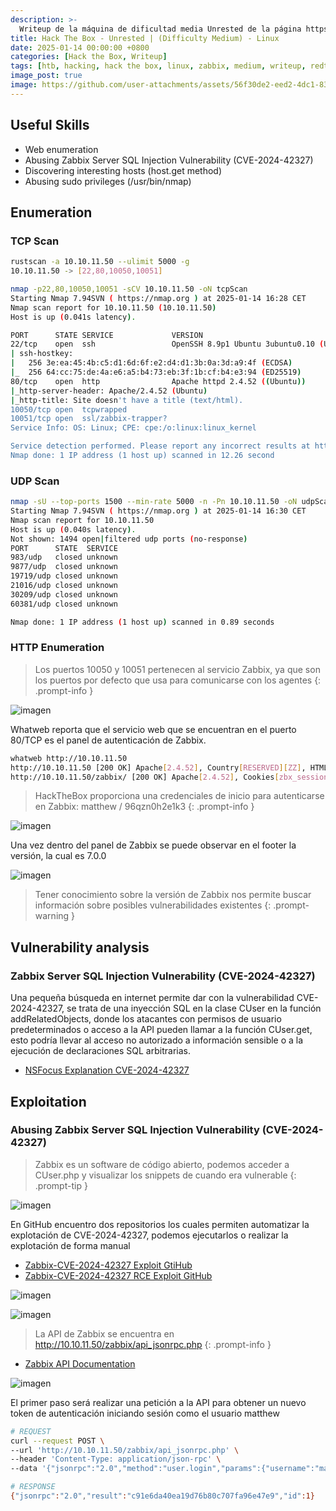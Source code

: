 ```yaml
---
description: >-
  Writeup de la máquina de dificultad media Unrested de la página https://hackthebox.eu
title: Hack The Box - Unrested | (Difficulty Medium) - Linux
date: 2025-01-14 00:00:00 +0800
categories: [Hack the Box, Writeup]
tags: [htb, hacking, hack the box, linux, zabbix, medium, writeup, redteam, pentesting]
image_post: true
image: https://github.com/user-attachments/assets/56f30de2-eed2-4dc1-83a9-68b49acab64a
---
```


## Useful Skills

* Web enumeration
* Abusing Zabbix Server SQL Injection Vulnerability (CVE-2024-42327)
* Discovering interesting hosts (host.get method)
* Abusing sudo privileges (/usr/bin/nmap)
  
## Enumeration

### TCP Scan

 ```bash
rustscan -a 10.10.11.50 --ulimit 5000 -g
10.10.11.50 -> [22,80,10050,10051]
```

```bash
nmap -p22,80,10050,10051 -sCV 10.10.11.50 -oN tcpScan
Starting Nmap 7.94SVN ( https://nmap.org ) at 2025-01-14 16:28 CET
Nmap scan report for 10.10.11.50 (10.10.11.50)
Host is up (0.041s latency).

PORT      STATE SERVICE             VERSION
22/tcp    open  ssh                 OpenSSH 8.9p1 Ubuntu 3ubuntu0.10 (Ubuntu Linux; protocol 2.0)
| ssh-hostkey: 
|   256 3e:ea:45:4b:c5:d1:6d:6f:e2:d4:d1:3b:0a:3d:a9:4f (ECDSA)
|_  256 64:cc:75:de:4a:e6:a5:b4:73:eb:3f:1b:cf:b4:e3:94 (ED25519)
80/tcp    open  http                Apache httpd 2.4.52 ((Ubuntu))
|_http-server-header: Apache/2.4.52 (Ubuntu)
|_http-title: Site doesn't have a title (text/html).
10050/tcp open  tcpwrapped
10051/tcp open  ssl/zabbix-trapper?
Service Info: OS: Linux; CPE: cpe:/o:linux:linux_kernel

Service detection performed. Please report any incorrect results at https://nmap.org/submit/ .
Nmap done: 1 IP address (1 host up) scanned in 12.26 second
```

### UDP Scan

 ```bash
nmap -sU --top-ports 1500 --min-rate 5000 -n -Pn 10.10.11.50 -oN udpScan
Starting Nmap 7.94SVN ( https://nmap.org ) at 2025-01-14 16:30 CET
Nmap scan report for 10.10.11.50
Host is up (0.040s latency).
Not shown: 1494 open|filtered udp ports (no-response)
PORT      STATE  SERVICE
983/udp   closed unknown
9877/udp  closed unknown
19719/udp closed unknown
21016/udp closed unknown
30209/udp closed unknown
60381/udp closed unknown

Nmap done: 1 IP address (1 host up) scanned in 0.89 seconds
```

### HTTP Enumeration

> Los puertos 10050 y 10051 pertenecen al servicio Zabbix, ya que son los puertos por defecto que usa para comunicarse con los agentes
{: .prompt-info }

![imagen](https://github.com/user-attachments/assets/5ba0341c-ee15-4841-a505-9007f82ee938)

Whatweb reporta que el servicio web que se encuentran en el puerto 80/TCP es el panel de autenticación de Zabbix.

```bash
whatweb http://10.10.11.50
http://10.10.11.50 [200 OK] Apache[2.4.52], Country[RESERVED][ZZ], HTML5, HTTPServer[Ubuntu Linux][Apache/2.4.52 (Ubuntu)], IP[10.10.11.50], Meta-Refresh-Redirect[/zabbix/]
http://10.10.11.50/zabbix/ [200 OK] Apache[2.4.52], Cookies[zbx_session], Country[RESERVED][ZZ], HTML5, HTTPServer[Ubuntu Linux][Apache/2.4.52 (Ubuntu)], HttpOnly[zbx_session], IP[10.10.11.50], Meta-Author[Zabbix SIA], PasswordField[password], Script, Title[Unrested: Zabbix], UncommonHeaders[x-content-type-options], X-Frame-Options[SAMEORIGIN], X-UA-Compatible[IE=Edge], X-XSS-Protection[1; mode=blo
```

> HackTheBox proporciona una credenciales de inicio para autenticarse en Zabbix: matthew / 96qzn0h2e1k3
{: .prompt-info }

![imagen](https://github.com/user-attachments/assets/f0b55de6-fa0e-48fe-bc87-8992226f447b)

Una vez dentro del panel de Zabbix se puede observar en el footer la versión, la cual es 7.0.0

![imagen](https://github.com/user-attachments/assets/4a9db3cd-82ca-40e2-9e2d-a7a8b0213821)

> Tener conocimiento sobre la versión de Zabbix nos permite buscar información sobre posibles vulnerabilidades existentes
{: .prompt-warning }

## Vulnerability analysis

### Zabbix Server SQL Injection Vulnerability (CVE-2024-42327)

Una pequeña búsqueda en internet permite dar con la vulnerabilidad CVE-2024-42327, se trata de una inyección SQL en la clase CUser en la función addRelatedObjects, donde los atacantes con permisos de usuario predeterminados o acceso a la API pueden llamar a la función CUser.get, esto podría llevar al acceso no autorizado a información sensible o a la ejecución de declaraciones SQL arbitrarias.

* [NSFocus Explanation CVE-2024-42327](https://nsfocusglobal.com/zabbix-server-sql-injection-vulnerability-cve-2024-42327/)

## Exploitation

### Abusing Zabbix Server SQL Injection Vulnerability (CVE-2024-42327)

> Zabbix es un software de código abierto, podemos acceder a CUser.php y visualizar los snippets de cuando era vulnerable
{: .prompt-tip }

![imagen](https://github.com/user-attachments/assets/9b6ab83e-f1d9-4c47-88ec-e3ffed5ecb94)

En GitHub encuentro dos repositorios los cuales permiten automatizar la explotación de CVE-2024-42327, podemos ejecutarlos o realizar la explotación de forma manual

* [Zabbix-CVE-2024-42327 Exploit GtiHub](https://github.com/aramosf/cve-2024-42327)
* [Zabbix-CVE-2024-42327 RCE Exploit GitHub](https://github.com/BridgerAlderson/Zabbix-CVE-2024-42327-SQL-Injection-RCE)

![imagen](https://github.com/user-attachments/assets/82037303-760e-4fca-b30c-a333d7679de8)

![imagen](https://github.com/user-attachments/assets/c6dd9b92-797d-4684-a7fd-fb96d47f1841)
 
> La API de Zabbix se encuentra en http://10.10.11.50/zabbix/api_jsonrpc.php
{: .prompt-info }

* [Zabbix API Documentation](https://www.zabbix.com/documentation/current/en/manual/api)

![imagen](https://github.com/user-attachments/assets/c4501e92-93d0-4296-8e1a-64009f82ce9e)

El primer paso será realizar una petición a la API para obtener un nuevo token de autenticación iniciando sesión como el usuario matthew

```bash
# REQUEST
curl --request POST \
--url 'http://10.10.11.50/zabbix/api_jsonrpc.php' \
--header 'Content-Type: application/json-rpc' \
--data '{"jsonrpc":"2.0","method":"user.login","params":{"username":"matthew","password":"96qzn0h2e1k3"},"id":1}'
```

```bash
# RESPONSE
{"jsonrpc":"2.0","result":"c91e6da40ea19d76b80c707fa96e47e9","id":1}                                                                                                                 
```
